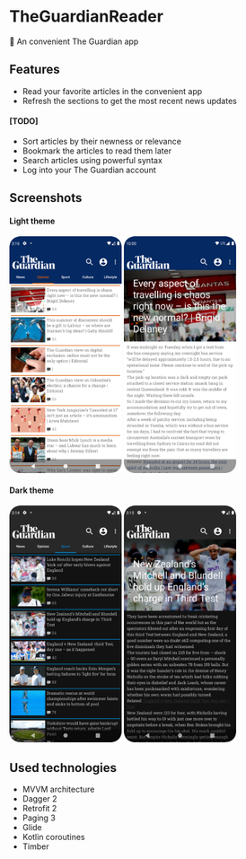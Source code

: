# TheGuardianReader
📰 An convenient The Guardian app

## Features
- Read your favorite articles in the convenient app
- Refresh the sections to get the most recent news updates
#### [TODO]
- Sort articles by their newness or relevance
- Bookmark the articles to read them later
- Search articles using powerful syntax
- Log into your The Guardian account

## Screenshots

#### Light theme
<div>
<img src="https://raw.githubusercontent.com/rakkateichou/TheGuardianReader/main/screenshots/light_opinion_section.png" alt="Opinion light" width="200"/>
<img src="https://raw.githubusercontent.com/rakkateichou/TheGuardianReader/main/screenshots/light_opinion_article.png" alt="Opinion light article" width="200"/>
</div>

#### Dark theme
<div>
<img src="https://raw.githubusercontent.com/rakkateichou/TheGuardianReader/main/screenshots/dark_sport_section.png" alt="Sport dark" width="200"/>
<img src="https://raw.githubusercontent.com/rakkateichou/TheGuardianReader/main/screenshots/dark_sport_article.png" alt="Sport dark article" width="200"/>
</div>

## Used technologies
- MVVM architecture
- Dagger 2
- Retrofit 2
- Paging 3
- Glide
- Kotlin coroutines
- Timber
